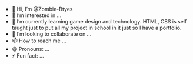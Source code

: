 - 👋 Hi, I’m @Zombie-Btyes
- 👀 I’m interested in ...
- 🌱 I’m currently learning game design and technology. HTML, CSS is self taught just to put all my project in school in it just so I have a portfolio. 
- 💞️ I’m looking to collaborate on ...
- 📫 How to reach me ...
- 😄 Pronouns: ...
- ⚡ Fun fact: ...

<!---
Zombie-Btyes/Zombie-Btyes is a ✨ special ✨ repository because its `README.md` (this file) appears on your GitHub profile.
You can click the Preview link to take a look at your changes.
--->
